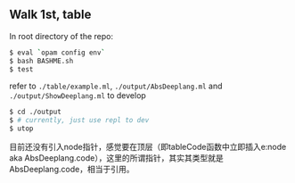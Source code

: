 ## Walk 1st, table
In root directory of the repo:
```bash
$ eval `opam config env`
$ bash BASHME.sh
$ test
```

refer to ```./table/example.ml```, ```./output/AbsDeeplang.ml``` and ```./output/ShowDeeplang.ml``` to develop

```bash
$ cd ./output
$ # currently, just use repl to dev
$ utop 
```
目前还没有引入node指针，感觉要在顶层（即tableCode函数中立即插入e:node aka AbsDeeplang.code），这里的所谓指针，其实其类型就是AbsDeeplang.code，相当于引用。